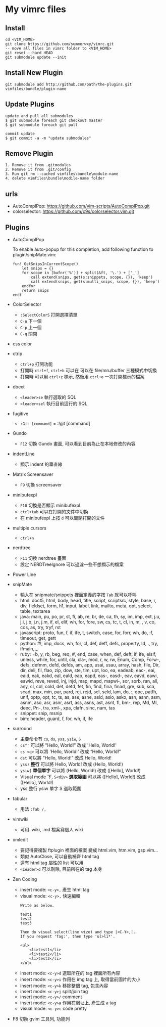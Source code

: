﻿My vimrc files
==============

Install
-------
```
cd <VIM_HOME>
git clone https://github.com/summerwxy/vimrc.git
-- move all files in vimrc folder to <VIM_HOME>
git reset --hard HEAD
git submodule update --init
```

Install New Plugin
------------------
```
git submodule add http://github.com/path/the-plugins.git vimfiles/bundle/plugin-name
```

Update Plugins
--------------
```
update and pull all submodules
$ git submodule foreach git checkout master
$ git submodule foreach git pull

commit update
$ git commit -a -m "update submodules"
```

Remove Plugin
-------------
```
1. Remove it from .gitmodules
2. Remove it from .git/config
3. Run git rm --cached vimfiles\bundle\module-name
4. delete vimfiles\bundle\modile-name folder
```

urls
----
* AutoComplPop: https://github.com/vim-scripts/AutoComplPop.git
* colorselector: https://github.com/c9s/colorselector.vim.git

Plugins
-------
* AutoComplPop

    To enable auto-popup for this completion, add following function to
    plugin/snipMate.vim:
    ```
    fun! GetSnipsInCurrentScope()
        let snips = {}
        for scope in [bufnr('%')] + split(&ft, '\.') + ['_']
            call extend(snips, get(s:snippets, scope, {}), 'keep')
            call extend(snips, get(s:multi_snips, scope, {}), 'keep')
        endfor
        return snips
    endf
    ```

* ColorSelector
    - `:SelectColorS` 打開選擇清單 
    - `C-n` 下一個
    - `C-p` 上一個
    - `C-q` 關閉
* css color
* ctrlp
    - `ctrl+p` 打開功能
    - 打開時 `ctrl+f`, `ctrl+b` 可以在 可以在 file/mru/buffer 三種模式中切換 
    - 打開時 可以用 `ctrl+z` 標示, 然後用 `ctrl+o` 一次打開標示的檔案
* dbext
    - `<leader>se` 執行選取的 SQL
    - `<leader>sel` 執行目前這行的 SQL
* fugitive
    - `:Git [command]` = :!git [command]
* Gundo
    - `F12` 切換 Gundo 畫面, 可以看到目前為止在本地修改的內容
* indentLine
    - 顯示 indent 的垂直線
* Matrix Screensaver
    - `F9` 切換 screensaver
* minibufexpl
    - `F10` 切換是否顯示 minibufexpl
    - `ctrl+tab` 可以在打開的文件中切換
    - 在 minibufexpl 上按 `d` 可以關閉打開的文件
* multiple cursors
    - `ctrl+n `
* nerdtree
    - `F11` 切換 nerdtree 畫面 
    - 設定 NERDTreeIgnore 可以過濾一些不想顯示的檔案
* Power Line
* snipMate
    - 輸入在 snipmate/snippets 裡面定義的字按 `Tab` 就可以呼叫
    - html: doct5, html, body, head, title, script, scriptsrc, style, base, r, div, fieldset, form, h1, input, label, link, mailto, meta, opt, select, table, textarea
    - java: main, pu, po, pr, st, fi, ab, re, br, de, ca, th, sy, im, imp, ext, j.u, j.i, j.b, j.n, j.m, if, el, elif, wh, for, fore, sw, cs, tc, t, cl, in, m, , v, co, cos, as, try, tryf, rst 
    - javascript: proto, fun, f, if, ife, t, switch, case, for, forr, wh, do, :f, timeout, get, gett 
    - python: #!, imp, docs, wh, for, cl, def, deff, defs, property, ld, ., try, ifmain, _
    - ruby: =b, y, rb, beg, req, #, end, case, when, def, deft, if, ife, elsif, unless, while, for, until, cla, cla-, mod, r, w, rw, Enum, Comp, Forw-, defs, defmm, defd, defds, am, app, usai, usau, array, hash, file, Dir, dir, deli, fil, flao, zip, dow, ste, tim, upt, loo, ea, eadeab, eac-, eai, eaid, eak, eakd, eal, eald, eap, eapd, eas-, easd-, eav, eavd, eawi, eawid, reve, reved, inj, injd, map, mapd, mapwi-, sor, sorb, ran, all, any, cl, col, cold, det, detd, fet, fin, find, fina, finad, gre, sub, sca, scad, max, min, par, pard, rej, rejd, sel, seld, lam, do, :, ope, patfh, unif, optp, opt, tc, ts, as, ase, asne, asid, asio, asko, asn, asnn, asm, asnm, aso, asr, asnr, asrt, ass, asns, ast, asnt, fl, bm-, rep, Md, Ml, deec, Pn-, tra, xml-, xpa, clafn, sinc, nam, tas
    - snippet: snip, msnip
    - bim: header, guard, f, for, wh, if, ife
* surround
    - 主要命令有 `cs`, `ds`, `yss`, `ysiw`, `S`
    - `cs"'` 可以將 "Hello, World!" 改成 'Hello, World!'
    - `cs'<q>` 可以將 'Hello, World!' 改成 <q>Hello, World!</q>
    - `dst` 可以將 <q>Hello, World!</q> 改成 Hello, World!
    - `yss)` **整行** 可以將 Hello, World! 改成 (Hello, World!)
    - `ysiw]` **單個單字** 可以將 (Hello, World!) 改成 ([Hello], World!)
    - Visual mode 下, `S<div>` **選取範圍** 可以將 ([Hello], World!) 改成 <div>([Hello], World!)</div> 
    - yss 整行 ysiw 單字 S 選取範圍
* tabular
    - 用法 `:Tab /,`
* vimwiki
    - 可用 .wiki, .md 檔案寫個人 wiki
* xmledit 
    - 要記得要複製 ftplugin 裡面的檔案 變成 html.vim, htm.vim, gsp.vim...
    - 類似 AutoClose, 可以自動補齊 html tag
    - 還有 html tag 屬性的 list 可以用
    - `<Leader>d` 可以刪除, 目前所在的 tag 本身
* Zen Coding
    - insert mode: `<c-y>,` 產生 html tag 
    - visual mode: `<c-y>,` 快速編輯
        ```
        Write as below.

        test1
        test2
        test3

        Then do visual select(line wize) and type |<C-Y>,|.
        If you request 'Tag:', then type 'ul>li*'.

        <ul>
            <li>test1</li>
            <li>test2</li>
            <li>test3</li>
        </ul>
        ```
    - insert mode: `<c-y>d` 選取所在的 tag 裡面所有內容
    - insert mode: `<c-y>i` 作用在 img tag 上, 取得當前圖片的大小
    - insert mode: `<c-y>k` 移除整個 tag, 包含內容
    - insert mode: `<c-y>j` split/join tag
    - insert mode: `<c-y>/` comment
    - insert mode: `<c-y>a` 作用在網址上, 產生成 a tag
    - visual mode: `<c-y>c` code pretty
 
* F8 切換 gvim 工具列, 功能列

